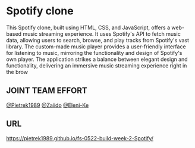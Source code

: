 # Spotify clone

This Spotify clone, built using HTML, CSS, and JavaScript, offers a web-based music streaming experience. It uses Spotify's API to fetch music data, allowing users to search, browse, and play tracks from Spotify's vast library. The custom-made music player provides a user-friendly interface for listening to music, mirroring the functionality and design of Spotify's own player. The application strikes a balance between elegant design and functionality, delivering an immersive music streaming experience right in the brow

## JOINT TEAM EFFORT

[@Pietrek1989](https://github.com/Pietrek1989)
[@Zaiido](https://github.com/Zaiido)
[@Eleni-Ke](https://github.com/Eleni-Ke)

## URL
https://pietrek1989.github.io/fs-0522-build-week-2-Spotify/
